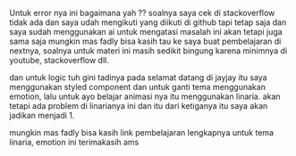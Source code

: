 Untuk error nya ini bagaimana yah ?? soalnya saya cek di stackoverflow tidak ada dan saya udah mengikuti yang diikuti di github tapi tetap saja dan saya sudah menggunakan ai untuk mengatasi masalah ini akan tetapi juga sama saja mungkin mas fadly bisa kasih tau ke saya buat pembelajaran di nextnya, soalnya untuk materi ini masih sedikit bingung karena minimnya di youtube, stackoverflow dll.

dan untuk logic tuh gini tadinya pada selamat datang di jayjay itu saya menggunakan styled component dan untuk ganti tema menggunakan emotion, lalu untuk ayo belajar animasi nya itu menggunakan linaria. akan tetapi ada problem di linarianya ini dan itu dari ketiganya itu saya akan jadikan menjadi 1.

mungkin mas fadly bisa kasih link pembelajaran lengkapnya untuk tema linaria, emotion ini terimakasih ams 
